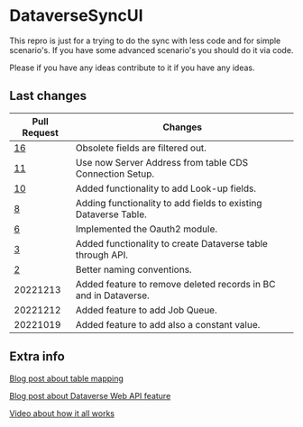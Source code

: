 # DataverseSyncUI
This repro is just for a trying to do the sync with less code and for simple scenario's.
If you have some advanced scenario's you should do it via code.

Please if you have any ideas contribute to it if you have any ideas.

## Last changes

Pull Request | Changes
--------------- | ---
[16](https://github.com/Bertverbeek4PS/DataverseSyncUI/issues/16) | Obsolete fields are filtered out.
[11](https://github.com/Bertverbeek4PS/DataverseSyncUI/issues/11) | Use now Server Address from table CDS Connection Setup.
[10](https://github.com/Bertverbeek4PS/DataverseSyncUI/issues/10) | Added functionality to add Look-up fields.
[8](https://github.com/Bertverbeek4PS/DataverseSyncUI/issues/8) | Adding functionality to add fields to existing Dataverse Table.
[6](https://github.com/Bertverbeek4PS/DataverseSyncUI/issues/6) | Implemented the Oauth2 module.
[3](https://github.com/Bertverbeek4PS/DataverseSyncUI/pull/3) | Added functionality to create Dataverse table through API.
[2](https://github.com/Bertverbeek4PS/DataverseSyncUI/pull/2) | Better naming conventions.
20221213 | Added feature to remove deleted records in BC and in Dataverse.
20221212 | Added feature to add Job Queue.
20221019 | Added feature to add also a constant value.


## Extra info
[Blog post about table mapping](https://www.bertverbeek.nl/blog/2022/07/05/sync-your-bc-data-to-dataverse-with-less-code/)

[Blog post about Dataverse Web API feature](https://www.bertverbeek.nl/blog/2022/12/20/create-dataverse-tables-from-bc/)

[Video about how it all works](https://youtu.be/Ys26GFhgwT8)